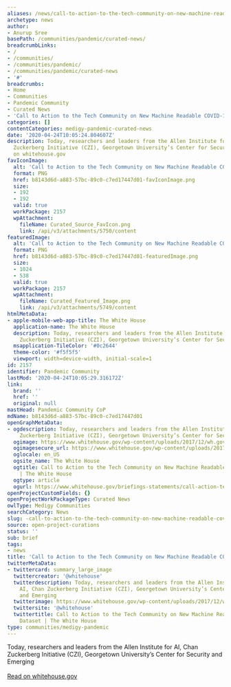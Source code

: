 ```yaml
---
aliases: /news/call-to-action-to-the-tech-community-on-new-machine-readable-covid-19-dataset
archetype: news
author:
- Anurup Sree
basePath: /communities/pandemic/curated-news/
breadcrumbLinks:
- /
- /communities/
- /communities/pandemic/
- /communities/pandemic/curated-news
- '#'
breadcrumbs:
- Home
- Communities
- Pandemic Community
- Curated News
- 'Call to Action to the Tech Community on New Machine Readable COVID-19 Dataset '
categories: []
contentCategories: medigy-pandemic-curated-news
date: '2020-04-24T10:05:24.804607Z'
description: Today, researchers and leaders from the Allen Institute for AI, Chan
  Zuckerberg Initiative (CZI), Georgetown University’s Center for Security and EmergingRead
  on whitehouse.gov
favIconImage:
  alt: 'Call to Action to the Tech Community on New Machine Readable COVID-19 Dataset '
  format: PNG
  href: b8143d6d-a883-57bc-89c0-c7ed17447d01-favIconImage.png
  size:
  - 192
  - 192
  valid: true
  workPackage: 2157
  wpAttachment:
    fileName: Curated_Source_FavIcon.png
    link: /api/v3/attachments/5750/content
featuredImage:
  alt: 'Call to Action to the Tech Community on New Machine Readable COVID-19 Dataset '
  format: PNG
  href: b8143d6d-a883-57bc-89c0-c7ed17447d01-featuredImage.png
  size:
  - 1024
  - 538
  valid: true
  workPackage: 2157
  wpAttachment:
    fileName: Curated_Featured_Image.png
    link: /api/v3/attachments/5749/content
htmlMetaData:
- apple-mobile-web-app-title: The White House
  application-name: The White House
  description: Today, researchers and leaders from the Allen Institute for AI, Chan
    Zuckerberg Initiative (CZI), Georgetown University’s Center for Security and Emerging
  msapplication-TileColor: '#0c2644'
  theme-color: '#f5f5f5'
  viewport: width=device-width, initial-scale=1
id: 2157
identifier: Pandemic Community
lastMod: '2020-04-24T10:05:29.316172Z'
link:
  brand: ''
  href: ''
  original: null
mastHead: Pandemic Community CoP
mdName: b8143d6d-a883-57bc-89c0-c7ed17447d01
openGraphMetaData:
- ogdescription: Today, researchers and leaders from the Allen Institute for AI, Chan
    Zuckerberg Initiative (CZI), Georgetown University’s Center for Security and Emerging
  ogimage: https://www.whitehouse.gov/wp-content/uploads/2017/12/wh.gov-share-img_03-1024x538.png
  ogimagesecure_url: https://www.whitehouse.gov/wp-content/uploads/2017/12/wh.gov-share-img_03-1024x538.png
  oglocale: en_US
  ogsite_name: The White House
  ogtitle: Call to Action to the Tech Community on New Machine Readable COVID-19 Dataset
    | The White House
  ogtype: article
  ogurl: https://www.whitehouse.gov/briefings-statements/call-action-tech-community-new-machine-readable-covid-19-dataset/
openProjectCustomFields: {}
openProjectWorkPackageType: Curated News
owlType: Medigy Communities
searchCategory: News
slug: -call-to-action-to-the-tech-community-on-new-machine-readable-covid-19-dataset
source: open-project-curations
status: ''
sub: brief
tags:
- news
title: 'Call to Action to the Tech Community on New Machine Readable COVID-19 Dataset '
twitterMetaData:
- twittercard: summary_large_image
  twittercreator: '@whitehouse'
  twitterdescription: Today, researchers and leaders from the Allen Institute for
    AI, Chan Zuckerberg Initiative (CZI), Georgetown University’s Center for Security
    and Emerging
  twitterimage: https://www.whitehouse.gov/wp-content/uploads/2017/12/wh.gov-share-img_03-1024x538.png
  twittersite: '@whitehouse'
  twittertitle: Call to Action to the Tech Community on New Machine Readable COVID-19
    Dataset | The White House
type: communities/medigy-pandemic
---
```


Today, researchers and leaders from the Allen Institute for AI, Chan Zuckerberg Initiative (CZI), Georgetown University’s Center for Security and Emerging<br><br><a target="_blank" href=https://www.whitehouse.gov/briefings-statements/call-action-tech-community-new-machine-readable-covid-19-dataset/>Read on whitehouse.gov</a>
